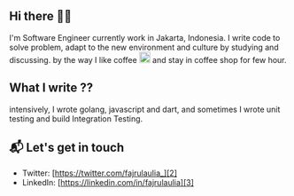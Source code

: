 ## Hi there 👋🏻

I'm Software Engineer currently work in Jakarta, Indonesia. I write code to solve problem, adapt to the new environment and culture by studying and discussing. by the way I like coffee <img class="emoji" alt="coffee" height="20" width="20" src="https://github.githubassets.com/images/icons/emoji/unicode/2615.png"> and stay in coffee shop for few hour.

## What I write ??
intensively, I wrote golang, javascript and dart, and sometimes I wrote unit testing and build Integration Testing.

## 📬 Let's get in touch
- Twitter: [https://twitter.com/fajrulaulia_][2]
- LinkedIn: [https://linkedin.com/in/fajrulaulia][3]

[2]: https://twitter.com/fajrulaulia_
[3]: https://linkedin.com/in/fajrulaulia
